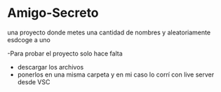 # Amigo-Secreto
una proyecto donde metes una cantidad de nombres y aleatoriamente esdcoge a uno

-Para probar el proyecto solo hace falta 
- descargar los archivos
- ponerlos en una misma carpeta y en mi caso lo corrí con live server desde VSC
